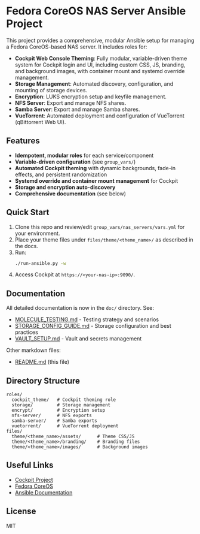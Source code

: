# Fedora CoreOS NAS Server Ansible Project

This project provides a comprehensive, modular Ansible setup for managing a Fedora CoreOS-based NAS server. It includes roles for:

- **Cockpit Web Console Theming**: Fully modular, variable-driven theme system for Cockpit login and UI, including custom CSS, JS, branding, and background images, with container mount and systemd override management.
- **Storage Management**: Automated discovery, configuration, and mounting of storage devices.
- **Encryption**: LUKS encryption setup and keyfile management.
- **NFS Server**: Export and manage NFS shares.
- **Samba Server**: Export and manage Samba shares.
- **VueTorrent**: Automated deployment and configuration of VueTorrent (qBittorrent Web UI).

## Features
- **Idempotent, modular roles** for each service/component
- **Variable-driven configuration** (see `group_vars/`)
- **Automated Cockpit theming** with dynamic backgrounds, fade-in effects, and persistent randomization
- **Systemd override and container mount management** for Cockpit
- **Storage and encryption auto-discovery**
- **Comprehensive documentation** (see below)

## Quick Start
1. Clone this repo and review/edit `group_vars/nas_servers/vars.yml` for your environment.
2. Place your theme files under `files/theme/<theme_name>/` as described in the docs.
3. Run:
   ```sh
   ./run-ansible.py -w
   ```
4. Access Cockpit at `https://<your-nas-ip>:9090/`.

## Documentation
All detailed documentation is now in the `doc/` directory. See:

- [MOLECULE_TESTING.md](doc/MOLECULE_TESTING.md) - Testing strategy and scenarios
- [STORAGE_CONFIG_GUIDE.md](doc/STORAGE_CONFIG_GUIDE.md) - Storage configuration and best practices
- [VAULT_SETUP.md](doc/VAULT_SETUP.md) - Vault and secrets management

Other markdown files:
- [README.md](doc/README.md) (this file)

## Directory Structure
```
roles/
  cockpit_theme/   # Cockpit theming role
  storage/         # Storage management
  encrypt/         # Encryption setup
  nfs-server/      # NFS exports
  samba-server/    # Samba exports
  vuetorrent/      # VueTorrent deployment
files/
  theme/<theme_name>/assets/      # Theme CSS/JS
  theme/<theme_name>/branding/    # Branding files
  theme/<theme_name>/images/      # Background images
```

## Useful Links
- [Cockpit Project](https://cockpit-project.org/)
- [Fedora CoreOS](https://getfedora.org/coreos/)
- [Ansible Documentation](https://docs.ansible.com/)

## License
MIT
